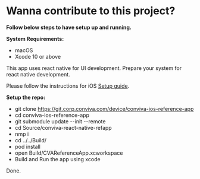 # **Wanna contribute to this project?**

**Follow below steps to have setup  up and running.**

**System Requirements:**
- macOS
- Xcode 10 or above

This app uses react native for UI development. Prepare your system for react native development.

Please follow the instructions for iOS [Setup guide](https://facebook.github.io/react-native/docs/getting-started).

    
**Setup the repo:**
- git clone https://git.corp.conviva.com/device/conviva-ios-reference-app
- cd conviva-ios-reference-app
- git submodule update --init --remote
- cd Source/conviva-react-native-refapp 
- nmp i
- cd ../../Build/
- pod install
- open Build/CVAReferenceApp.xcworkspace
- Build and Run the app using xcode

Done.



 
